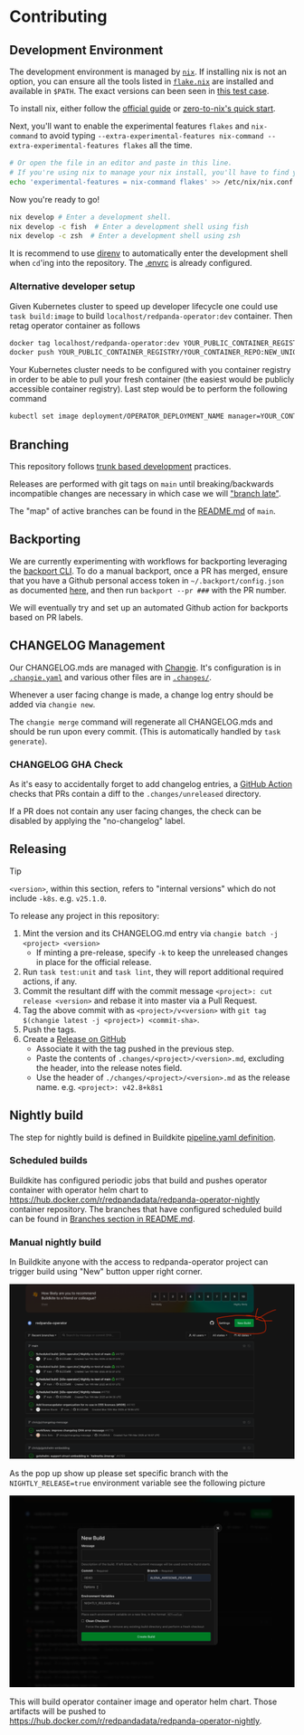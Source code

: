 # Contributing

## Development Environment

The development environment is managed by [`nix`](https://nixos.org). If
installing nix is not an option, you can ensure all the tools listed in
[`flake.nix`](./flake.nix) are installed and available in `$PATH`. The exact
versions can been seen in [this test case](./pkg/lint/testdata/tool-versions.txtar).

To install nix, either follow the [official guide](https://nixos.org/download) or [zero-to-nix's quick start](https://zero-to-nix.com/start).

Next, you'll want to enable the experimental features `flakes` and
`nix-command` to avoid typing `--extra-experimental-features nix-command
--extra-experimental-features flakes` all the time.

```bash
# Or open the file in an editor and paste in this line.
# If you're using nix to manage your nix install, you'll have to find your own path :)
echo 'experimental-features = nix-command flakes' >> /etc/nix/nix.conf
```

Now you're ready to go!

```sh
nix develop # Enter a development shell.
nix develop -c fish  # Enter a development shell using fish
nix develop -c zsh  # Enter a development shell using zsh
```

It is recommend to use [direnv](https://direnv.net/) to automatically enter the
development shell when `cd`'ing into the repository. The [.envrc](./.envrc) is
already configured.

### Alternative developer setup

Given Kubernetes cluster to speed up developer lifecycle one could use `task build:image` to
build `localhost/redpanda-operator:dev` container. Then retag operator container as follows
```bash
docker tag localhost/redpanda-operator:dev YOUR_PUBLIC_CONTAINER_REGISTRY/YOUR_CONTAINER_REPO:NEW_UNIQUE_TAG
docker push YOUR_PUBLIC_CONTAINER_REGISTRY/YOUR_CONTAINER_REPO:NEW_UNIQUE_TAG
```
Your Kubernetes cluster needs to be configured with you container registry in order to be able
to pull your fresh container (the easiest would be publicly accessible container registry).
Last step would be to perform the following command
```bash
kubectl set image deployment/OPERATOR_DEPLOYMENT_NAME manager=YOUR_CONTAINER_REGISTRY:YOUR_CONTAINER_TAG 
```

## Branching

This repository follows [trunk based development](https://trunkbaseddevelopment.com/) practices.

Releases are performed with git tags on `main` until breaking/backwards incompatible changes are necessary in which case we will ["branch late"](https://trunkbaseddevelopment.com/branch-for-release/#late-creation-of-release-branches).

The "map" of active branches can be found in the [README.md](README.md) of `main`.

## Backporting

We are currently experimenting with workflows for backporting leveraging the
[backport CLI](https://github.com/sorenlouv/backport). To do a manual backport, once a PR
has merged, ensure that you have a Github personal access token in
`~/.backport/config.json` as documented [here](https://github.com/sorenlouv/backport/blob/v9.6.6/docs/config-file-options.md#global-config-backportconfigjson),
and then run `backport --pr ###` with the PR number.

We will eventually try and set up an automated Github action for backports based on PR labels.

## CHANGELOG Management

Our CHANGELOG.mds are managed with [Changie](https://github.com/miniscruff/changie).
It's configuration is in [`.changie.yaml`](.changie.yaml) and various other files are in [`.changes/`](.changes/).

Whenever a user facing change is made, a change log entry should be added via `changie new`.

The `changie merge` command will regenerate all CHANGELOG.mds and should be run upon every commit.
(This is automatically handled by `task generate`).

### CHANGELOG GHA Check

As it's easy to accidentally forget to add changelog entries, a [GitHub Action](.github/workflows/changelog.yml)
checks that PRs contain a diff to the `.changes/unreleased` directory.

If a PR does not contain any user facing changes, the check can be disabled by
applying the "no-changelog" label.

## Releasing

> [!TIP]
> `<version>`, within this section, refers to "internal versions" which do not include `-k8s`. e.g. `v25.1.0`.

To release any project in this repository:
1. Mint the version and its CHANGELOG.md entry via `changie batch -j <project> <version>`
    - If minting a pre-release, specify `-k` to keep the unreleased changes in place for the official release.
2. Run `task test:unit` and `task lint`, they will report additional required actions, if any.
4. Commit the resultant diff with the commit message `<project>: cut release <version>` and rebase it into master via a Pull Request.
5. Tag the above commit with as `<project>/v<version>` with `git tag $(changie latest -j <project>) <commit-sha>`.
6. Push the tags.
7. Create a [Release on GitHub](https://github.com/redpanda-data/redpanda-operator/releases)
    - Associate it with the tag pushed in the previous step.
    - Paste the contents of `.changes/<project>/<version>.md`, excluding the header, into the release notes field.
    - Use the header of `./changes/<project>/<version>.md` as the release name. e.g. `<project>: v42.8+k8s1`

## Nightly build

The step for nightly build is defined in Buildkite 
[pipeline.yaml definition](https://github.com/redpanda-data/redpanda-operator/blob/main/.buildkite/pipeline.yml#L43-L74).

### Scheduled builds

Buildkite has configured periodic jobs that build and pushes operator container with operator
helm chart to https://hub.docker.com/r/redpandadata/redpanda-operator-nightly container repository.
The branches that have configured scheduled build can be found in 
[Branches section in README.md](https://github.com/redpanda-data/redpanda-operator/blob/main/README.md#branches).

### Manual nightly build

In Buildkite anyone with the access to redpanda-operator project can trigger build using 
"New" button upper right corner.

![new button](./.github/buildkite-new-button.png) 

As the pop up show up please set specific branch with the `NIGHTLY_RELEASE=true`
environment variable see the following picture 

![buildkite pop up](./.github/buildkite-create-pipeline-pop-up.png)

This will build operator container image and operator helm chart. Those artifacts will be pushed to
https://hub.docker.com/r/redpandadata/redpanda-operator-nightly.
